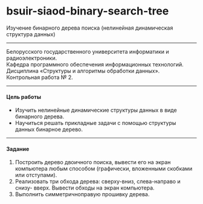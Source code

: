 # bsuir-siaod-binary-search-tree
Изучение бинарного дерева поиска (нелинейная динамическая структура данных)

***

Белорусского государственного университета информатики и радиоэлектроники.<br />
Кафедра программного обеспечения информационных технологий.<br />
Дисциплина «Структуры и алгоритмы обработки данных».<br />
Контрольная работа № 2.<br />

***

#### Цель работы
+ Изучить нелинейные динамические структуры данных в виде бинарного дерева. 
+ Научиться решать прикладные задачи с помощью структуры данных бинарное дерево.

***

#### Задание
1. Построить дерево двоичного поиска,  вывести его на экран компьютера любым способом (графически, вложенными скобками или отступами).
2. Реализовать три обхода дерева: сверху-вниз, слева-направо и снизу- вверх. Вывести обходы на экран компьютера.
3. Выполнить симметричноправую прошивку дерева.
